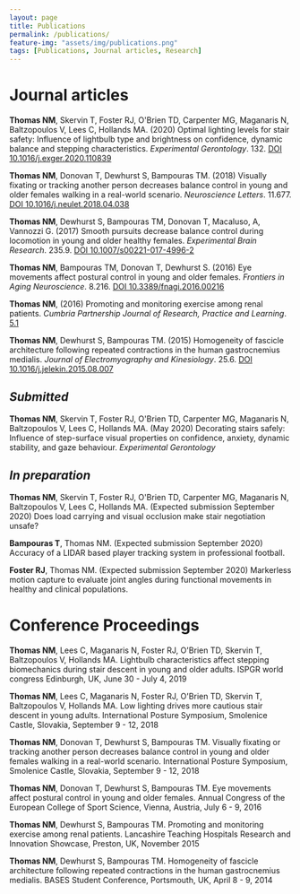 ```yaml
---
layout: page
title: Publications
permalink: /publications/
feature-img: "assets/img/publications.png"
tags: [Publications, Journal articles, Research]
---
```


# Journal articles

**Thomas NM**, Skervin T, Foster RJ, O'Brien TD, Carpenter MG, Maganaris N, Baltzopoulos V, 
Lees C, Hollands MA. (2020) Optimal lighting levels for stair safety: Influence of lightbulb type and brightness on confidence, 
dynamic balance and stepping characteristics. *Experimental Gerontology*. 132. [DOI 10.1016/j.exger.2020.110839](https://www.ncbi.nlm.nih.gov/pubmed/31958491)

**Thomas NM**, Donovan T, Dewhurst S, Bampouras TM. (2018) Visually fixating or tracking another 
person decreases balance control in young and older females walking in a real-world scenario. *Neuroscience Letters*.
11.677. [DOI 10.1016/j.neulet.2018.04.038](https://www.ncbi.nlm.nih.gov/pubmed/29689345)


**Thomas NM**, Dewhurst S, Bampouras TM, Donovan T, Macaluso, A, Vannozzi G. (2017) Smooth pursuits 
decrease balance control during locomotion in young and older healthy females. *Experimental Brain Research*. 
235.9. [DOI 10.1007/s00221-017-4996-2](https://link.springer.com/article/10.1007/s00221-017-4996-2)


**Thomas NM**, Bampouras TM, Donovan T, Dewhurst S. (2016) Eye movements affect postural control 
in young and older females. *Frontiers in Aging Neuroscience*. 8.216. 
[DOI 10.3389/fnagi.2016.00216](https://pubmed.ncbi.nlm.nih.gov/27695412/)


**Thomas NM**, (2016) Promoting and monitoring exercise among renal patients. 
*Cumbria Partnership Journal of Research, Practice and Learning*. 
[5.1](https://cdn.cumbriapartnership.nhs.uk/uploads/additional-documents/13_REFLECTION_Promoting_exercise_among_renal_patients_13.pdf)


**Thomas NM**, Dewhurst S, Bampouras TM. (2015) Homogeneity of fascicle architecture following repeated 
contractions in the human gastrocnemius medialis. *Journal of Electromyography and Kinesiology*. 
25.6. [DOI 10.1016/j.jelekin.2015.08.007](https://www.ncbi.nlm.nih.gov/pubmed/26409506)

## *Submitted*

**Thomas NM**, Skervin T, Foster RJ, O'Brien TD, Carpenter MG, Maganaris N, Baltzopoulos V, Lees C, 
Hollands MA. (May 2020) Decorating stairs safely: Influence of step-surface visual properties on confidence, 
anxiety, dynamic stability, and gaze behaviour. *Experimental Gerontology*

## *In preparation*

**Thomas NM**, Skervin T, Foster RJ, O'Brien TD, Carpenter MG, Maganaris N, Baltzopoulos V, 
Lees C, Hollands MA. (Expected submission September 2020) Does load carrying and visual occlusion 
make stair negotiation unsafe?

**Bampouras T**, Thomas NM. (Expected submission September 2020) Accuracy of a LIDAR based player 
tracking system in professional football.


**Foster RJ**, Thomas NM. (Expected submission September 2020) Markerless motion capture to evaluate joint 
angles during functional movements in healthy and clinical populations.


# Conference Proceedings
**Thomas NM**, Lees C, Maganaris N, Foster RJ, O'Brien TD, Skervin T, Baltzopoulos V, 
Hollands MA. Lightbulb characteristics affect stepping biomechanics during stair descent 
in young and older adults. ISPGR world congress Edinburgh, UK, June 30 - July 4, 2019


**Thomas NM**, Lees C, Maganaris N, Foster RJ, O'Brien TD, Skervin T, Baltzopoulos V, 
Hollands MA.  Low lighting drives more cautious stair descent in young adults. International 
Posture Symposium, Smolenice Castle, Slovakia, September 9 - 12, 2018


**Thomas NM**, Donovan T, Dewhurst S, Bampouras TM. Visually fixating or tracking 
another person decreases balance control in young and older females walking in a real-world 
scenario. International Posture Symposium, Smolenice Castle, Slovakia, September 9 - 12, 2018


**Thomas NM**, Donovan T, Dewhurst S, Bampouras TM. Eye movements affect postural control 
in young and older females. Annual Congress of the European College of Sport Science, Vienna, Austria, 
July 6 - 9, 2016


**Thomas NM**, Dewhurst S, Bampouras TM. Promoting and monitoring exercise among renal patients. 
Lancashire Teaching Hospitals Research and Innovation Showcase, Preston, UK, November 2015


**Thomas NM**, Dewhurst S, Bampouras TM. Homogeneity of fascicle architecture following repeated contractions 
in the human gastrocnemius medialis. BASES Student Conference, Portsmouth, UK, April 8 - 9, 2014
